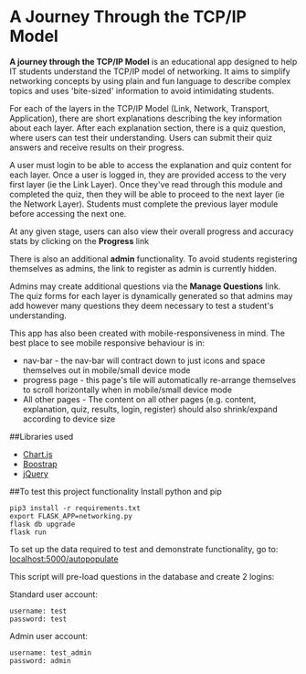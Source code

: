 # A Journey Through the TCP/IP Model
**A journey through the TCP/IP Model** is an educational app designed to help IT students understand the TCP/IP model of networking. It aims to simplify networking concepts by using plain and fun language to describe complex topics and uses 'bite-sized' information to avoid intimidating students. 

For each of the layers in the TCP/IP Model (Link, Network, Transport, Application), there are short explanations describing the key information about each layer. After each explanation section, there is a quiz question, where users can test their understanding. Users can submit their quiz answers and receive results on their progress. 

A user must login to be able to access the explanation and quiz content for each layer. Once a user is logged in, they are provided access to the very first layer (ie the Link Layer). Once they've read through this module and completed the quiz, then they will be able to proceed to the next layer (ie the Network Layer). Students must complete the previous layer module before accessing the next one. 

At any given stage, users can also view their overall progress and accuracy stats by clicking on the **Progress** link

There is also an additional **admin** functionality. To avoid students registering themselves as admins, the link to register as admin is currently hidden. 

Admins may create additional questions via the **Manage Questions** link. The quiz forms for each layer is dynamically generated so that admins may add however many questions they deem necessary to test a student's understanding.

This app has also been created with mobile-responsiveness in mind. The best place to see mobile responsive behaviour is in: 
* nav-bar - the nav-bar will contract down to just icons and space themselves out in mobile/small device mode
* progress page - this page's tile will automatically re-arrange themselves to scroll horizontally when in mobile/small device mode
* All other pages - The content on all other pages (e.g. content, explanation, quiz, results, login, register) should also shrink/expand according to device size


##Libraries used
* [Chart.js](https://www.chartjs.org/)
* [Boostrap](https://getbootstrap.com/)
* [jQuery](https://jquery.com/)


##To test this project functionality
Install python and pip
```
pip3 install -r requirements.txt
export FLASK_APP=networking.py
flask db upgrade
flask run
```
To set up the data required to test and demonstrate functionality, go to: 
 [localhost:5000/autopopulate](https://localhost:5000/autopopulate)
 
This script will pre-load questions in the database and create 2 logins: 

Standard user account: 

    username: test
    password: test

Admin user account:

    username: test_admin
    password: admin
    
